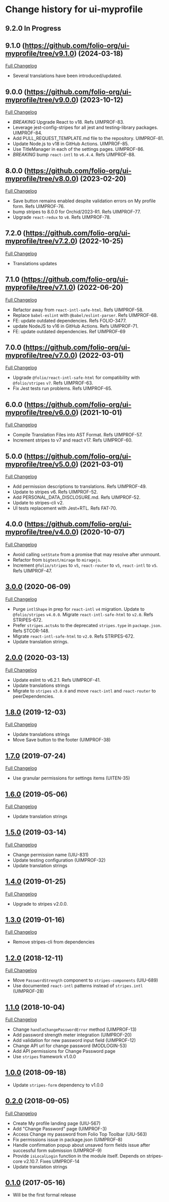 # Change history for ui-myprofile

## 9.2.0 In Progress

## 9.1.0 (https://github.com/folio-org/ui-myprofile/tree/v9.1.0) (2024-03-18)
[Full Changelog](https://github.com/folio-org/ui-myprofile/compare/v9.0.0...v9.1.0)

* Several translations have been introduced/updated.

## 9.0.0 (https://github.com/folio-org/ui-myprofile/tree/v9.0.0) (2023-10-12)
[Full Changelog](https://github.com/folio-org/ui-myprofile/compare/v8.0.0...v9.0.0)

* *BREAKING* Upgrade React to v18. Refs UIMPROF-83.
* Leverage jest-config-stripes for all jest and testing-library packages. UIMPROF-84.
* Add PULL_REQUEST_TEMPLATE.md file to the repository. UIMPROF-81.
* Update Node.js to v18 in GitHub Actions. UIMPROF-85.
* Use TitleManager in each of the settings pages. UIMPROF-86.
* *BREAKING* bump `react-intl` to `v6.4.4`. Refs UIMPROF-88.

## 8.0.0 (https://github.com/folio-org/ui-myprofile/tree/v8.0.0) (2023-02-20)
[Full Changelog](https://github.com/folio-org/ui-myprofile/compare/v7.2.0...v8.0.0)

* Save button remains enabled despite validation errors on My profile form. Refs UIMPROF-76.
* bump stripes to 8.0.0 for Orchid/2023-R1. Refs UIMPROF-77.
* Upgrade `react-redux` to `v8`. Refs UIMPROF-78.

## 7.2.0 (https://github.com/folio-org/ui-myprofile/tree/v7.2.0) (2022-10-25)
[Full Changelog](https://github.com/folio-org/ui-myprofile/compare/v7.1.0...v7.2.0)

* Translations updates

## 7.1.0 (https://github.com/folio-org/ui-myprofile/tree/v7.1.0) (2022-06-20)
[Full Changelog](https://github.com/folio-org/ui-myprofile/compare/v7.0.0...v7.1.0)

* Refactor away from `react-intl-safe-html`. Refs UIMPROF-58.
* Replace `babel-eslint` with `@babel/eslint-parser`. Refs UIMPROF-68.
* FE: update outdated dependencies. Refs FOLIO-3477.
* update NodeJS to v16 in GitHub Actions. Refs UIMPROF-71.
* FE: update outdated dependencies. Ref UIMPROF-69

## 7.0.0 (https://github.com/folio-org/ui-myprofile/tree/v7.0.0) (2022-03-01)
[Full Changelog](https://github.com/folio-org/ui-myprofile/compare/v6.0.0...v7.0.0)

* Upgrade `@folio/react-intl-safe-html` for compatibility with `@folio/stripes` `v7`. Refs UIMPROF-63.
* Fix Jest tests run problems. Refs UIMPROF-65.

## 6.0.0 (https://github.com/folio-org/ui-myprofile/tree/v6.0.0) (2021-10-01)
[Full Changelog](https://github.com/folio-org/ui-myprofile/compare/v5.0.0...v6.0.0)
* Compile Translation Files into AST Format. Refs UIMPROF-57.
* Increment stripes to v7 and react v17. Refs UIMPROF-60.

## 5.0.0 (https://github.com/folio-org/ui-myprofile/tree/v5.0.0) (2021-03-01)
[Full Changelog](https://github.com/folio-org/ui-myprofile/compare/v4.0.0...v5.0.0)

* Add permission descriptions to translations. Refs UIMPROF-49.
* Update to stripes v6. Refs UIMPROF-52.
* Add PERSONAL_DATA_DISCLOSURE.md. Refs UIMPROF-52.
* Update to stripes-cli v2.
* UI tests replacement with Jest+RTL. Refs FAT-70.

## 4.0.0 (https://github.com/folio-org/ui-myprofile/tree/v4.0.0) (2020-10-07)
[Full Changelog](https://github.com/folio-org/ui-myprofile/compare/v3.0.0...v4.0.0)

* Avoid calling `setState` from a promise that may resolve after unmount.
* Refactor from `bigtest/mirage` to `miragejs`.
* Increment `@folio/stripes` to `v5`, `react-router` to `v5`, `react-intl` to `v5`. Refs UIMPROF-47.

## [3.0.0](https://github.com/folio-org/ui-myprofile/tree/v3.0.0) (2020-06-09)
[Full Changelog](https://github.com/folio-org/ui-myprofile/compare/v2.0.0...v3.0.0)

* Purge `intlShape` in prep for `react-intl` `v4` migration. Update to `@folio/stripes` `v4.0.0`. Migrate `react-intl-safe-html` to `v2.0`. Refs STRIPES-672.
* Prefer `stripes.actsAs` to the deprecated `stripes.type` in `package.json`. Refs STCOR-148.
* Migrate `react-intl-safe-html` to `v2.0`. Refs STRIPES-672.
* Update translation strings.

## [2.0.0](https://github.com/folio-org/ui-myprofile/tree/v2.0.0) (2020-03-13)
[Full Changelog](https://github.com/folio-org/ui-myprofile/compare/v1.8.0...v2.0.0)

* Update eslint to v6.2.1. Refs UIMPROF-41.
* Update translations strings
* Migrate to `stripes` `v3.0.0` and move `react-intl` and `react-router` to peerDependencies.

## [1.8.0](https://github.com/folio-org/ui-myprofile/tree/v1.8.0) (2019-12-03)
[Full Changelog](https://github.com/folio-org/ui-myprofile/compare/v1.7.0...v1.8.0)

* Update translations strings
* Move Save button to the footer (UIMPROF-38)

## [1.7.0](https://github.com/folio-org/ui-myprofile/tree/v1.7.0) (2019-07-24)
[Full Changelog](https://github.com/folio-org/ui-myprofile/compare/v1.6.0...v1.7.0)

* Use granular permissions for settings items (UITEN-35)

## [1.6.0](https://github.com/folio-org/ui-myprofile/tree/v1.6.0) (2019-05-06)
[Full Changelog](https://github.com/folio-org/ui-myprofile/compare/v1.5.0...v1.6.0)

* Update translation strings

## [1.5.0](https://github.com/folio-org/ui-myprofile/tree/v1.5.0) (2019-03-14)
[Full Changelog](https://github.com/folio-org/ui-myprofile/compare/v1.4.0...v1.5.0)

* Change permission name (UIU-831)
* Update testing configuration (UIMPROF-32)
* Update translation strings

## [1.4.0](https://github.com/folio-org/ui-myprofile/tree/v1.4.0) (2019-01-25)
[Full Changelog](https://github.com/folio-org/ui-myprofile/compare/v1.3.0...v1.4.0)

* Upgrade to stripes v2.0.0.

## [1.3.0](https://github.com/folio-org/ui-myprofile/tree/v1.3.0) (2019-01-16)
[Full Changelog](https://github.com/folio-org/ui-myprofile/compare/v1.2.0...v1.3.0)

* Remove stripes-cli from dependencies

## [1.2.0](https://github.com/folio-org/ui-myprofile/tree/v1.2.0) (2018-12-11)
[Full Changelog](https://github.com/folio-org/ui-myprofile/compare/v1.1.0...v1.2.0)

* Move `PasswordStrength` component to `stripes-components` (UIU-689)
* Use documented `react-intl` patterns instead of `stripes.intl` (UIMPROF-28)

## [1.1.0](https://github.com/folio-org/ui-myprofile/tree/v1.1.0) (2018-10-04)
[Full Changelog](https://github.com/folio-org/ui-myprofile/compare/v1.0.0...v1.1.0)

* Change `handleChangePasswordError` method (UIMPROF-13)
* Add password strength meter integration (UIMPROF-20)
* Add validation for new password input field (UIMPROF-12)
* Change API url for change password (MODLOGIN-53)
* Add API permissions for Change Password page
* Use `stripes` framework v1.0.0

## [1.0.0](https://github.com/folio-org/ui-myprofile/tree/v1.0.0) (2018-09-18)

* Update `stripes-form` dependency to v1.0.0

## [0.2.0](https://github.com/folio-org/ui-myprofile/tree/v0.2.0) (2018-09-05)
[Full Changelog](https://github.com/folio-org/ui-myprofile/compare/v0.1.0...v0.2.0)

* Create My profile landing page (UIU-567)
* Add "Change Password" page (UIMPROF-3)
* Access Change my password from Folio Top Toolbar (UIU-563)
* Fix permissions issue in package.json (UIMPROF-8)
* Handle confirmation popup about unsaved form fields issue after successful form submission (UIMPROF-9)
* Provide `isLocalLogin` function in the module itself. Depends on stripes-core v2.10.7. Fixes UIMPROF-14
* Update translation strings

## [0.1.0](https://github.com/folio-org/ui-myprofile/tree/v0.1.0) (2017-05-16)

* Will be the first formal release
